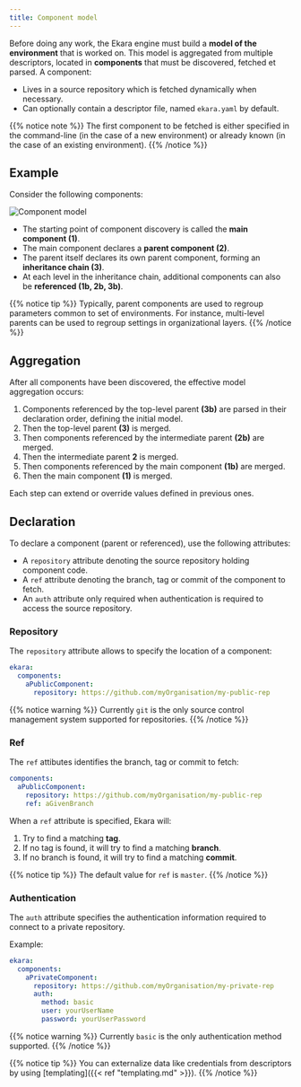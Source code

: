 ```yaml
---
title: Component model
---
```


Before doing any work, the Ekara engine must build a **model of the environment** that is worked on. This model is aggregated from multiple descriptors, located in **components** that must be discovered, fetched et parsed. A component:

* Lives in a source repository which is fetched dynamically when necessary. 
* Can optionally contain a descriptor file, named `ekara.yaml` by default.

{{% notice note %}}
The first component to be fetched is either specified in the command-line (in the case of a new environment) or already known (in the case of an existing environment).
{{% /notice %}}

## Example

Consider the following components:

![Component model](/img/components_order.png)

* The starting point of component discovery is called the **main component (1)**.
* The main component declares a **parent component (2)**.
* The parent itself declares its own parent component, forming an **inheritance chain (3)**.
* At each level in the inheritance chain, additional components can also be **referenced (1b, 2b, 3b)**.

{{% notice tip %}}
Typically, parent components are used to regroup parameters common to set of environments. For instance, multi-level parents can be used to regroup settings in organizational layers.
{{% /notice %}}

## Aggregation

After all components have been discovered, the effective model aggregation occurs:

1. Components referenced by the top-level parent **(3b)** are parsed in their declaration order, defining the initial model.
2. Then the top-level parent **(3)** is merged.
3. Then components referenced by the intermediate parent **(2b)** are merged.
4. Then the intermediate parent **2** is merged.
5. Then components referenced by the main component **(1b)** are merged.
6. Then the main component **(1)** is merged.

Each step can extend or override values defined in previous ones.

## Declaration

To declare a component (parent or referenced), use the following attributes:

* A `repository` attribute denoting the source repository holding component code.
* A `ref` attribute denoting the branch, tag or commit of the component to fetch.
* An `auth` attribute only required when authentication is required to access the source repository.

### Repository

The `repository` attribute allows to specify the location of a component:

```yaml
ekara:
  components:
    aPublicComponent:
      repository: https://github.com/myOrganisation/my-public-rep
```

{{% notice warning %}}
Currently `git` is the only source control management system supported for repositories.
{{% /notice %}}

### Ref

The `ref` attibutes identifies the branch, tag or commit to fetch:

```yaml
components:
  aPublicComponent:
    repository: https://github.com/myOrganisation/my-public-rep
    ref: aGivenBranch  
```

When a `ref` attribute is specified, Ekara will:

1. Try to find a matching **tag**. 
2. If no tag is found, it will try to find a matching **branch**.
3. If no branch is found, it will try to find a matching **commit**.

{{% notice tip %}}
The default value for `ref` is `master`.
{{% /notice %}}

### Authentication

The `auth` attribute specifies the authentication information required to connect to a private repository.

Example: 
```yaml
ekara:
  components:
    aPrivateComponent:
      repository: https://github.com/myOrganisation/my-private-rep
      auth:
        method: basic
        user: yourUserName
        password: yourUserPassword
```

{{% notice warning %}}
Currently `basic` is the only authentication method supported.
{{% /notice %}}

{{% notice tip %}}
You can externalize data like credentials from descriptors by using [templating]({{< ref "templating.md" >}}).
{{% /notice %}}
